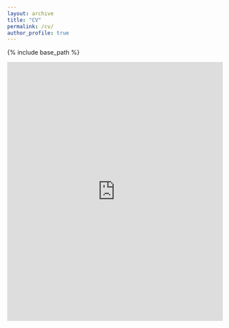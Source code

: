 ```yaml
---
layout: archive
title: "CV"
permalink: /cv/
author_profile: true
---
```


{% include base_path %}



<embed src="https://gerbenzaagsma.github.io/files/Zaagsma-CV-20241115.pdf" type="application/pdf" width="500px" height="600px" />

